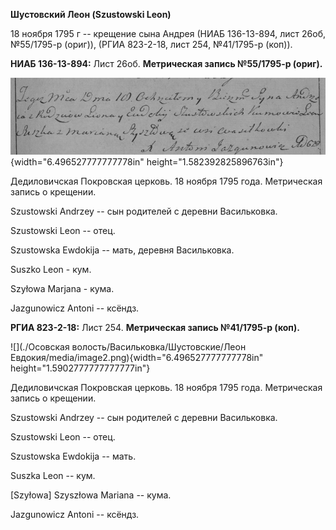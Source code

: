 **Шустовский Леон (Szustowski Leon)**

18 ноября 1795 г -- крещение сына Андрея (НИАБ 136-13-894, лист 26об,
№55/1795-р (ориг)), (РГИА 823-2-18, лист 254, №41/1795-р (коп)).

**НИАБ 136-13-894:** Лист 26об. **Метрическая запись №55/1795-р
(ориг).**

![](./media/a9e99c5f0891fc9aa94a1320f928417a2702ab34.png){width="6.496527777777778in"
height="1.582392825896763in"}

Дедиловичская Покровская церковь. 18 ноября 1795 года. Метрическая
запись о крещении.

Szustowski Andrzey -- сын родителей с деревни Васильковка.

Szustowski Leon -- отец.

Szustowska Ewdokija -- мать, деревня Васильковка.

Suszko Leon - кум.

Szyłowa Marjana - кума.

Jazgunowicz Antoni -- ксёндз.

**РГИА 823-2-18:** Лист 254. **Метрическая запись №41/1795-р (коп).**

![](./Осовская волость/Васильковка/Шустовские/Леон Евдокия/media/image2.png){width="6.496527777777778in"
height="1.5902777777777777in"}

Дедиловичская Покровская церковь. 18 ноября 1795 года. Метрическая
запись о крещении.

Szustowski Andrzey -- сын родителей с деревни Васильковка.

Szustowski Leon -- отец.

Szustowska Ewdokija -- мать.

Suszka Leon -- кум.

\[Szyłowa\] Szyszłowa Mariana -- кума.

Jazgunowicz Antoni -- ксёндз.
